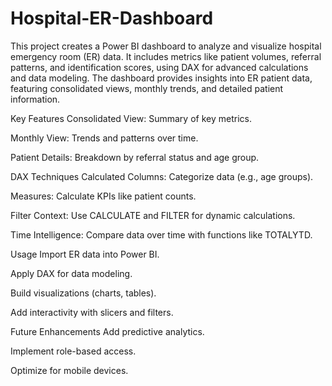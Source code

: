 # Hospital-ER-Dashboard
This project creates a Power BI dashboard to analyze and visualize hospital emergency room (ER) data. It includes metrics like patient volumes, referral patterns, and identification scores, using DAX for advanced calculations and data modeling.
The dashboard provides insights into ER patient data, featuring consolidated views, monthly trends, and detailed patient information.

Key Features
Consolidated View: Summary of key metrics.

Monthly View: Trends and patterns over time.

Patient Details: Breakdown by referral status and age group.

DAX Techniques
Calculated Columns: Categorize data (e.g., age groups).

Measures: Calculate KPIs like patient counts.

Filter Context: Use CALCULATE and FILTER for dynamic calculations.

Time Intelligence: Compare data over time with functions like TOTALYTD.

Usage
Import ER data into Power BI.

Apply DAX for data modeling.

Build visualizations (charts, tables).

Add interactivity with slicers and filters.

Future Enhancements
Add predictive analytics.

Implement role-based access.

Optimize for mobile devices.

